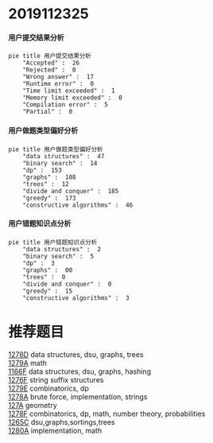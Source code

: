 # 2019112325

<!-- tabs:start -->



#### **用户提交结果分析**

```mermaid
pie title 用户提交结果分析
    "Accepted" :  26
    "Rejected" :  0
    "Wrong answer" :  17
    "Runtime error" :  0
    "Time limit exceeded" :  1
    "Memory limit exceeded" :  0
    "Compilation error" :  5
    "Partial" :  0
```

#### **用户做题类型偏好分析**

```mermaid
pie title 用户做题类型偏好分析
    "data structures" :  47
    "binary search" :  14
    "dp" :  153
    "graphs" :  108
    "trees" :  12
    "divide and conquer" :  185
    "greedy" :  173
    "constructive algorithms" :  46
```
#### **用户错题知识点分析**

```mermaid
pie title 用户错题知识点分析
    "data structures" :  2
    "binary search" :  5
    "dp" :  3
    "graphs" :  00
    "trees" :  0
    "divide and conquer" :  0
    "greedy" :  15
    "constructive algorithms" :  3
```



<!-- tabs:end -->
# 推荐题目
[1278D](https://codeforces.com/contest/1278/problem/D)		data structures,
                        dsu,
                        graphs,
                        trees		  
[1279A](https://codeforces.com/contest/1279/problem/A)		math		  
[1166F](https://codeforces.com/contest/1166/problem/F)		data structures,
                        dsu,
                        graphs,
                        hashing		  
[1276F](https://codeforces.com/contest/1276/problem/F)		string suffix structures		  
[1279E](https://codeforces.com/contest/1279/problem/E)		combinatorics,
                        dp		  
[1278A](https://codeforces.com/contest/1278/problem/A)		brute force,
                        implementation,
                        strings		  
[127A](https://codeforces.com/contest/127/problem/A)		geometry		  
[1278F](https://codeforces.com/contest/1278/problem/F)		combinatorics,
                        dp,
                        math,
                        number theory,
                        probabilities		  
[1265C](https://codeforces.com/contest/1265/problem/C)		dsu,graphs,sortings,trees		  
[1280A](https://codeforces.com/contest/1280/problem/A)		implementation,
                        math		  
